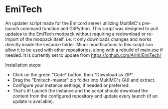# EmiTech

An updater script made for the Emicord server utilizing MultiMC's pre-launch command function and GitPython.
This script was designed to pull updates to the EmiTech modpack without requiring a redownload or re-import of the modpack itself, i.e. it only downloads changes and works directly inside the instance folder.
Minor modifications to this script can allow it to be used with other repositories, along with a rebuild of main.exe if needed.
It is currently set to update from https://github.com/Aririi/EmiTech/

Installation steps:
- Click on the green "Code" button, then "Download as ZIP"
- Drag the "Emitech-master" zip folder into MultiMC's GUI and extract.
- Configure your instance settings, if needed or preferred.
- That's it! Launch the instance and the script should download the content from the configured repository and update every launch (if an update is available).
